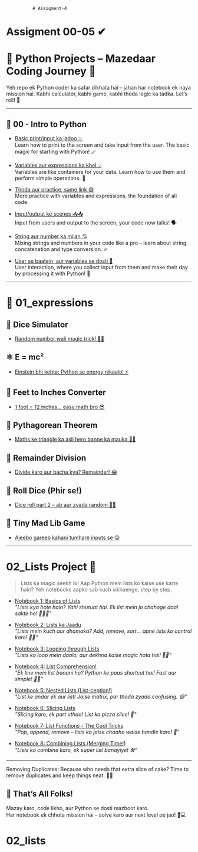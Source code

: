               # Assigment-4

# Assigment 00-05 ✔
# 🐍 Python  Projects – Mazedaar Coding Journey 🚀

Yeh repo ek  Python coder ka safar dikhata hai – jahan har notebook ek naya mission hai. Kabhi calculator, kabhi game, kabhi thoda logic ka tadka. Let’s roll! 🎲

---

## 🔰 00 - Intro to Python 

- [Basic print/input ka jadoo ✨](https://colab.research.google.com/drive/19wAA3cy4F61QzPl8_RpxrrsfMq34vMTC)  
  Learn how to print to the screen and take input from the user. The basic magic for starting with Python! 🪄

- [Variables aur expressions ka khel 💡](https://colab.research.google.com/drive/1DIDbcZp85GfXfLXEXEo3uymsnm_ybBLs)  
  Variables are like containers for your data. Learn how to use them and perform simple operations. 🧪

- [Thoda aur practice, same link 😅](https://colab.research.google.com/drive/1DIDbcZp85GfXfLXEXEo3uymsnm_ybBLs)  
  More practice with variables and expressions, the foundation of all code. 

- [Input/output ke scenes 📥📤](https://colab.research.google.com/drive/12-RifkY-bn332JAqNAXKa7vF7RUXvCyK)  
  Input from users and output to the screen, your code now talks! 🗣️

- [String aur number ka milan 💘](https://colab.research.google.com/drive/1niVNRA0r-iDJWj5k0upc373_vwb7Kyby)  
  Mixing strings and numbers in your code like a pro – learn about string concatenation and type conversion. 🔥

- [User se baatein, aur variables se dosti 🤝](https://colab.research.google.com/drive/1fn4bWk4yDucf3wR2rplnHhFV0SBboYox)  
  User interaction, where you collect input from them and make their day by processing it with Python! 🎉

---

# 🔰 01_expressions
## 🎲 Dice Simulator

- [Random number wali magic trick! 🧙‍♂️](https://colab.research.google.com/drive/1bZFZkM4vIJOjatbRP1lnkdY2sbLM4_gP)

## ⚛️ E = mc²

- [Einstein bhi kehta: Python se energy nikaalo! ⚡](https://colab.research.google.com/drive/1UU7TDoqaVV7LfqSNjOLHVsFSOCfFAzmQ)

## 📏 Feet to Inches Converter

- [1 foot = 12 inches... easy math bro 😎](https://colab.research.google.com/drive/17g2dvbwoEgcJGd0lxA5R8epBguRGVOwv)

## 📐 Pythagorean Theorem

- [Maths ke triangle ka asli hero banne ka mauka 🦸‍♂️](https://colab.research.google.com/drive/1H1tmY8Nt8uWyQy5ZJ2POTV4W3rgtmTiF)

## 🔢 Remainder Division

- [Divide karo aur bacha kya? Remainder! 😂](https://colab.research.google.com/drive/1-_ixuA5X9rXlQTIluZZf01rp9groBNAV)

## 🎲 Roll Dice (Phir se!)

- [Dice roll part 2 – ab aur zyada random 🎲🎲](https://colab.research.google.com/drive/1oJJEzymz3Tj8-2kUM7jZ1mQJPURbBra_)

## 🤪 Tiny Mad Lib Game

- [Ajeebo gareeb kahani tumhare inputs se 😜](https://colab.research.google.com/drive/1hUS6kWcPO__37Rj9PYDOy2r-m_I0Rfc4)

---


# 02_Lists Project 🚀

> Lists ka magic seekh lo! Aap Python mein lists ko kaise use karte hain? Yeh notebooks aapko sab kuch sikhaenge, step by step.

- [Notebook 1: Basics of Lists](https://colab.research.google.com/drive/1m1dS3XttcOQDJKrUsONtspYt8wmygrPJ)  
  *"Lists kya hote hain? Yahi shuruat hai. Ek list mein jo chahoge daal sakte ho! 🍏🍌🍍"*

- [Notebook 2: Lists ka Jaadu](https://colab.research.google.com/drive/1PtQQlPCTgqneYDncNsDlSwgLz3ckJRbk)  
  *"Lists mein kuch aur dhamaka? Add, remove, sort… apne lists ko control karo! 🧙‍♂️"*

- [Notebook 3: Looping through Lists](https://colab.research.google.com/drive/1VxNQ6RRkcqeg2W1fE2BPmuz4NszFkTbp)  
  *"Lists ko loop mein daalo, aur dekhna kaise magic hota hai! 🎩✨"*

- [Notebook 4: List Comprehension!](https://colab.research.google.com/drive/1CkReaqPPGizsfmNeSmOaO-rJfnC0Vaww)  
  *"Ek line mein list banani ho? Python ke paas shortcut hai! Fast aur simple! 🏃‍♂️"*

- [Notebook 5: Nested Lists (List-ception!)](https://colab.research.google.com/drive/1bkI_Z3h7NSpmk6lT5kxGmyeHgqUxDaDc)  
  *"List ke andar ek aur list! Jaise matrix, par thoda zyada confusing. 😅"*

- [Notebook 6: Slicing Lists](https://colab.research.google.com/drive/16raUz6sf0AozQHbPo1-ALu8wY46QCRqS)  
  *"Slicing karo, ek part uthao! List ka pizza slice! 🍕"*

- [Notebook 7: List Functions - The Cool Tricks](https://colab.research.google.com/drive/1xICGokebqyjoooH7VJreiOKszNnI_LjV)  
  *"Pop, append, remove – lists ko jaise chaaho waise handle karo! 🔮"*

- [Notebook 8: Combining Lists (Merging Time!)](https://colab.research.google.com/drive/1MX4Ym8pcTzri3q6KpyC8lhNs1ALMpaWo)  
  *"Lists ko combine karo, ek super list banayiye! 🛠️"*

---


Removing Duplicates: Because who needs that extra slice of cake? Time to remove duplicates and keep things neat. 🎂❌
## 🎉 That’s All Folks!

Mazay karo, code likho, aur Python se dosti mazboot karo.  
Har notebook ek chhota mission hai – solve karo aur next level pe jao! 🧠💻



# 02_lists

